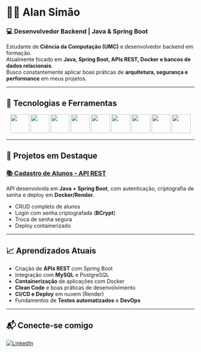 # 👨‍💻 Alan Simão

### 💻 Desenvolvedor Backend | Java & Spring Boot

Estudante de **Ciência da Computação (UMC)** e desenvolvedor backend em formação.  
Atualmente focado em **Java, Spring Boot, APIs REST, Docker e bancos de dados relacionais**.  
Busco constantemente aplicar boas práticas de **arquitetura, segurança e performance** em meus projetos.

---

## 🚀 Tecnologias e Ferramentas

<div align="center">
  <img src="https://cdn.jsdelivr.net/gh/devicons/devicon/icons/java/java-original.svg" width="50" />
  <img src="https://cdn.jsdelivr.net/gh/devicons/devicon/icons/spring/spring-original.svg" width="50" />
  <img src="https://cdn.jsdelivr.net/gh/devicons/devicon/icons/mysql/mysql-original.svg" width="50" />
  <img src="https://cdn.jsdelivr.net/gh/devicons/devicon/icons/docker/docker-original.svg" width="50" />
  <img src="https://cdn.jsdelivr.net/gh/devicons/devicon/icons/git/git-original.svg" width="50" />
  <img src="https://cdn.jsdelivr.net/gh/devicons/devicon/icons/github/github-original.svg" width="50" />
  <img src="https://cdn.jsdelivr.net/gh/devicons/devicon/icons/html5/html5-original.svg" width="50" />
  <img src="https://cdn.jsdelivr.net/gh/devicons/devicon/icons/css3/css3-original.svg" width="50" />
  <img src="https://cdn.jsdelivr.net/gh/devicons/devicon/icons/javascript/javascript-original.svg" width="50" />
</div>

---

## 📌 Projetos em Destaque

### [📚 Cadastro de Alunos - API REST](https://github.com/alnsimao/api-cadastro-alunos)
API desenvolvida em **Java + Spring Boot**, com autenticação, criptografia de senha e deploy em **Docker/Render**.  
- CRUD completo de alunos  
- Login com senha criptografada (**BCrypt**)  
- Troca de senha segura  
- Deploy containerizado  

---

## 📈 Aprendizados Atuais
- Criação de **APIs REST** com Spring Boot  
- Integração com **MySQL** e PostgreSQL  
- **Containerização** de aplicações com Docker  
- **Clean Code** e boas práticas de desenvolvimento  
- **CI/CD e Deploy** em nuvem (Render)  
- Fundamentos de **Testes automatizados** e **DevOps**

---

## 📬 Conecte-se comigo
[![LinkedIn](https://img.shields.io/badge/LinkedIn-0077B5?style=for-the-badge&logo=linkedin&logoColor=white)](https://www.linkedin.com/in/alan-simao-89105a245/)  

